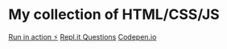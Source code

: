 # My collection of HTML/CSS/JS

[Run in action ⚡️](https://stackblitz.com/edit/js-gq9g2p)
[Repl.it Questions](https://repl.it/@rupeshkumard/HTMLCSSJSAIO)
[Codepen.io](https://codepen.io/rdabbir)
